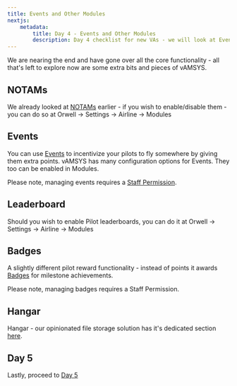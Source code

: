 ```yaml
---
title: Events and Other Modules
nextjs:  
    metadata:  
        title: Day 4 - Events and Other Modules
        description: Day 4 checklist for new VAs - we will look at Events and other Modules
---
```


We are nearing the end and have gone over all the core functionality - all that's left to explore now are some extra bits and pieces of vAMSYS.

## NOTAMs
We already looked at [NOTAMs](/orwell/announcements#notams) earlier - if you wish to enable/disable them - you can do so at Orwell -> Settings -> Airline -> Modules

## Events
You can use [Events](/orwell/events) to incentivize your pilots to fly somewhere by giving them extra points. vAMSYS has many configuration options for Events. They too can be enabled in Modules.

Please note, managing events requires a [Staff Permission](/orwell/staff#event-settings).

## Leaderboard
Should you wish to enable Pilot leaderboards, you can do it at Orwell -> Settings -> Airline -> Modules

## Badges
A slightly different pilot reward functionality - instead of points it awards [Badges](/orwell/badges) for milestone achievements.

Please note, managing badges requires a Staff Permission.

## Hangar
Hangar - our opinionated file storage solution has it's dedicated section [here](/hangar).

## Day 5
Lastly, proceed to [Day 5](/checklist/day-5)